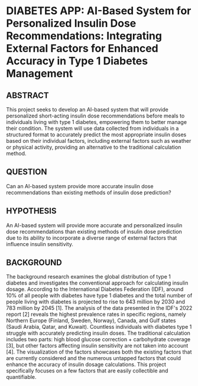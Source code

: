 # DIABETES APP: AI-Based System for Personalized Insulin Dose Recommendations: Integrating External Factors for Enhanced Accuracy in Type 1 Diabetes Management
## ABSTRACT
This project seeks to develop an AI-based system that will provide personalized short-acting insulin dose recommendations before meals to individuals living with type 1 diabetes, empowering them to better manage their condition. The system will use data collected from individuals in a structured format to accurately predict the most appropriate insulin doses based on their individual factors, including external factors such as weather or physical activity, providing an alternative to the traditional calculation method.
## QUESTION
Can an AI-based system provide more accurate insulin dose recommendations than existing methods of insulin dose prediction?
## HYPOTHESIS
An AI-based system will provide more accurate and personalized insulin dose recommendations than existing methods of insulin dose prediction due to its ability to incorporate a diverse range of external factors that influence insulin sensitivity.
## BACKGROUND
The background research examines the global distribution of type 1 diabetes and investigates the conventional approach for calculating insulin dosage. 
According to the International Diabetes Federation (IDF), around 10% of all people with diabetes have type 1 diabetes and  the total number of people living with diabetes is projected to rise to 643 million by 2030 and 783 million by 2045 [1]. The analysis of the data presented in the IDF's 2022 report [2] reveals the highest prevalence rates in specific regions, namely Northern Europe (Finland, Sweden, Norway), Canada, and Gulf states (Saudi Arabia, Qatar, and Kuwait). 
Countless individuals with diabetes type 1 struggle with accurately predicting insulin doses. The traditional calculation includes two parts: high blood glucose correction + carbohydrate coverage [3], but other factors affecting insulin sensitivity are not taken into account  [4]. The visualization of the factors showcases both the existing factors that are currently considered and the numerous untapped factors that could enhance the accuracy of insulin dosage calculations. This project specifically focuses on a few factors that are easily collectible and quantifiable.

